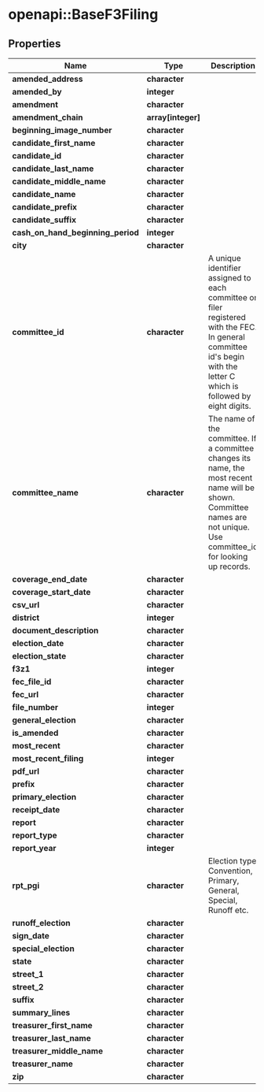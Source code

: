 # openapi::BaseF3Filing


## Properties
Name | Type | Description | Notes
------------ | ------------- | ------------- | -------------
**amended_address** | **character** |  | [optional] 
**amended_by** | **integer** |  | [optional] 
**amendment** | **character** |  | [optional] 
**amendment_chain** | **array[integer]** |  | [optional] 
**beginning_image_number** | **character** |  | [optional] 
**candidate_first_name** | **character** |  | [optional] 
**candidate_id** | **character** |  | [optional] 
**candidate_last_name** | **character** |  | [optional] 
**candidate_middle_name** | **character** |  | [optional] 
**candidate_name** | **character** |  | [optional] 
**candidate_prefix** | **character** |  | [optional] 
**candidate_suffix** | **character** |  | [optional] 
**cash_on_hand_beginning_period** | **integer** |  | [optional] 
**city** | **character** |  | [optional] 
**committee_id** | **character** |  A unique identifier assigned to each committee or filer registered with the FEC. In general committee id&#39;s begin with the letter C which is followed by eight digits.  | [optional] 
**committee_name** | **character** | The name of the committee. If a committee changes its name,     the most recent name will be shown. Committee names are not unique. Use committee_id     for looking up records. | [optional] 
**coverage_end_date** | **character** |  | [optional] 
**coverage_start_date** | **character** |  | [optional] 
**csv_url** | **character** |  | [optional] 
**district** | **integer** |  | [optional] 
**document_description** | **character** |  | [optional] 
**election_date** | **character** |  | [optional] 
**election_state** | **character** |  | [optional] 
**f3z1** | **integer** |  | [optional] 
**fec_file_id** | **character** |  | [optional] 
**fec_url** | **character** |  | [optional] 
**file_number** | **integer** |  | [optional] 
**general_election** | **character** |  | [optional] 
**is_amended** | **character** |  | [optional] 
**most_recent** | **character** |  | [optional] 
**most_recent_filing** | **integer** |  | [optional] 
**pdf_url** | **character** |  | [optional] 
**prefix** | **character** |  | [optional] 
**primary_election** | **character** |  | [optional] 
**receipt_date** | **character** |  | [optional] 
**report** | **character** |  | [optional] 
**report_type** | **character** |  | [optional] 
**report_year** | **integer** |  | [optional] 
**rpt_pgi** | **character** | Election type  Convention, Primary, General, Special, Runoff etc.  | [optional] 
**runoff_election** | **character** |  | [optional] 
**sign_date** | **character** |  | [optional] 
**special_election** | **character** |  | [optional] 
**state** | **character** |  | [optional] 
**street_1** | **character** |  | [optional] 
**street_2** | **character** |  | [optional] 
**suffix** | **character** |  | [optional] 
**summary_lines** | **character** |  | [optional] 
**treasurer_first_name** | **character** |  | [optional] 
**treasurer_last_name** | **character** |  | [optional] 
**treasurer_middle_name** | **character** |  | [optional] 
**treasurer_name** | **character** |  | [optional] 
**zip** | **character** |  | [optional] 


